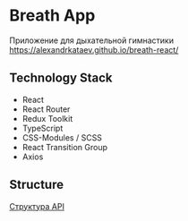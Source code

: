 # Breath App

Приложение для дыхательной гимнастики
https://alexandrkataev.github.io/breath-react/

## Technology Stack

- React
- React Router
- Redux Toolkit
- TypeScript
- CSS-Modules / SCSS
- React Transition Group
- Axios

## Structure

[Структура API](https://viewer.diagrams.net/?target=blank&highlight=0000ff&nav=1&title=breath-structure.drawio#R7Zxbc6M2FMc%2FjR93xyDA%2BNFxnPXOtDs7TWfbPsogLhuMqBBJ3E9fYYRtfMhlE0AQE8845oAB6%2FeXOBfBBC23j18YToLfqUuiiT51HyfoeqLrtmWL99ywKwyGOS0MPgvdwqQdDbfhf0Qay82y0CVpZUNOacTDpGp0aBwTh1dsmDH6UN3Mo1H1qAn2CTDcOjiC1r9ClwfyZ%2Bmzo31NQj8oj6xZ82LNFpcby1%2BSBtilDycmtJqgJaOUF5%2B2j0sS5W1XtkvxvZsn1h5OjJGYv%2BYL7vof70f0N1rf%2F2E43%2BwfXxebn5%2Fkyd7jKJM%2FWJ4s35UtQFzRIHKRMh5Qn8Y4Wh2tV4xmsUvyw0zF0nGb3yhNhFETxp%2BE852kizNOhSng20iuTTmjd2RJI8qEJaZxvlePxvwGb8MoV863LA7338qttzRjTr6ngHMhA91EC%2FEmfnj%2Blm%2BQfvYp9SOCkzD97NDtfoWT7je98Yp9io%2FHvcK2lM2blod6qgFLTWLmE%2F7MdrIb5I15cgBJ6guhW8KZOKkpIxHm4X1VfViK2D9sd%2BQsPkjUv4BdA9hxkgDyR645pIcg5OQ2wfvmeBCdvcqwS1xeGEWlWiY68sz8JY92Yi%2F%2BgL7EGmv%2F9xz4e8I4eXwWlVxbDmjlACcXH05GC2kKTgaKclRoHK0O0OZjVDpYuNf6arYy6yDOjPl8YUHs5mym28tW4GqWYroI0PUI5hl7N%2BBqoxPNNcmsrtHn1gxhq2tJnAE2Dc1ctQIYqQZsAMDitxEeNgzY8zzdceoAu9bGMhUDni%2BtBWoHsKF6fDYBYOEYMoFxqAO0ZzukXkob28zdfYD3qrQ3j9fUFeO1IF5OGRkuXaW%2BlYaqeFWPzrMaugLpcL2rfuG1FeO1AV7BkY94G8Kr%2BtKrwbD3a%2BzRwdJVGxqd01UeG2kw9F2LXY94m8GrenDWYOz7nVFfhL7DHZ%2F7hVifqkYMo9%2Fr0PNCJ4v47p2QLzXBcQ4ZKe%2FHMAK%2BYiSvlowJjka8LOVuFoyBbzlmfOzAzXRg5X4WLBquw7hZvBfcfVXjLXdc42d9x3Fe3R85N8G55jqsTTsFDcPhRfbuy%2FCY7JDLqjPROgyH7zEbbqykts5wjld5oUGH4XBA6d3ItyG%2Bqr1oHcbCfJcMORfdL77K3SwYBotT8QlvttAvoiTbNepa3dY3yFIdJ81nC6OdeVjKa4U6DIPXBLuEjXwb6cHqAcNqcMKoI%2BKkIY%2FSfZpLqd6HhhXhQYdIPas3KMcLM1ktpKIveIhWXWsoz6f5muGIuFhGqmuGCGax%2Fgy3DXtZl1ttMJTzhWmsBi7BY%2FeV3Vf1JRjBNEd5CRaHtCIu26MC2%2Fo3o%2BWKT%2Bn%2BrjLR5lM7edy3UrlafPLz%2F0VcXe5tUlApV75PSH6E07xJ8ixFeke4E8gFhU7eK9XcksIOUnlm3lC3dQ4EvbyjE2DhbY403qRJoZhRcUNXXN00pm4VZ0C380xZzqEpjtJBcy1%2FnZrersAI72h2OQr89bTFYv9qSYE1qSmjUwFCp%2FhVAnQsjAgU04vDIvxKeRGvH1%2BBHpsZduWtci8cpaPOMKSJDtfWVXEObXSGGgdg3mlngBFEVXCFDuQctU4FK2%2FeVarMy4ltkfayMru92RcGP3XKPJ0D%2FZQcW3FjR3l2Kc%2FDjLDeDJywRF0nT5luGwfOD6tMNO%2BbMmFt%2FQ0%2BajFruVce6uiKNvrsh1nfdAunDLxBt2fTsUcBf1gBn8dSddW2Q0q%2FGwXDGREV93T0Q4d%2FtT9%2FJlKN6LodNWECvygBjsn7j5e8rylIdpu8L9U%2FPiWiDb6qp9WbMDM%2BPiTi7ZeKac%2FowlTv%2BIyI9xG2e0YY3vY0zsh9e8rR6hldmBAXDTtYuGpvedLPsh%2FKb1k0YT55vCO1ObztdV6xeHxO%2FX7dycP%2B0ep%2F)
